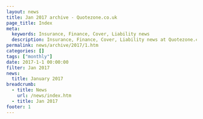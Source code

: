 ```yaml
---
layout: news
title: Jan 2017 archive - Quotezone.co.uk
page_title: Index
meta:
  keywords: Insurance, Finance, Cover, Liability news
  description: Insurance, Finance, Cover, Liability news at Quotezone.co.uk
permalink: news/archive/2017/1.htm
categories: []
tags: ["monthly"]
date: 2017-1-1 00:00:00
filter: Jan 2017
news:
  title: January 2017
breadcrumb:
  - title: News
    url: /news/index.htm
  - title: Jan 2017
footer: 1
---
```


